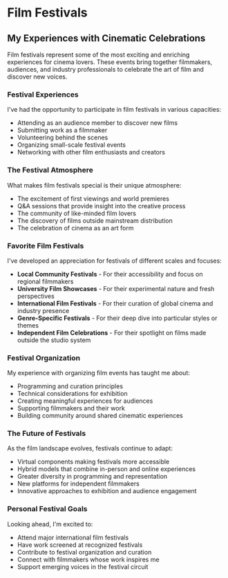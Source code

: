 # Film Festivals

## My Experiences with Cinematic Celebrations

Film festivals represent some of the most exciting and enriching experiences for cinema lovers. These events bring together filmmakers, audiences, and industry professionals to celebrate the art of film and discover new voices.

### Festival Experiences

I've had the opportunity to participate in film festivals in various capacities:

- Attending as an audience member to discover new films
- Submitting work as a filmmaker
- Volunteering behind the scenes
- Organizing small-scale festival events
- Networking with other film enthusiasts and creators

### The Festival Atmosphere

What makes film festivals special is their unique atmosphere:

- The excitement of first viewings and world premieres
- Q&A sessions that provide insight into the creative process
- The community of like-minded film lovers
- The discovery of films outside mainstream distribution
- The celebration of cinema as an art form

### Favorite Film Festivals

I've developed an appreciation for festivals of different scales and focuses:

- **Local Community Festivals** - For their accessibility and focus on regional filmmakers
- **University Film Showcases** - For their experimental nature and fresh perspectives
- **International Film Festivals** - For their curation of global cinema and industry presence
- **Genre-Specific Festivals** - For their deep dive into particular styles or themes
- **Independent Film Celebrations** - For their spotlight on films made outside the studio system

### Festival Organization

My experience with organizing film events has taught me about:

- Programming and curation principles
- Technical considerations for exhibition
- Creating meaningful experiences for audiences
- Supporting filmmakers and their work
- Building community around shared cinematic experiences

### The Future of Festivals

As the film landscape evolves, festivals continue to adapt:

- Virtual components making festivals more accessible
- Hybrid models that combine in-person and online experiences
- Greater diversity in programming and representation
- New platforms for independent filmmakers
- Innovative approaches to exhibition and audience engagement

### Personal Festival Goals

Looking ahead, I'm excited to:

- Attend major international film festivals
- Have work screened at recognized festivals
- Contribute to festival organization and curation
- Connect with filmmakers whose work inspires me
- Support emerging voices in the festival circuit 
